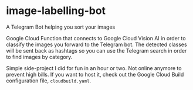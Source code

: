 # image-labelling-bot
A Telegram Bot helping you sort your images

Google Cloud Function that connects to Google Cloud Vision AI in order to classify the images you forward to the Telegram bot.
The detected classes will be sent back as hashtags so you can use the Telegram search in order to find images by category.

Simple side-project I did for fun in an hour or two. Not online anymore to prevent high bills. If you want to host it, check out the Google Cloud Build configuration file, `cloudbuild.yaml`.
